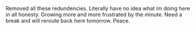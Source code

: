 Removed all these redundencies. Literally have no idea what im doing here in all honesty. Growing more and more frustrated by the minute. Need a break and will reroute back here tomorrow. Peace.